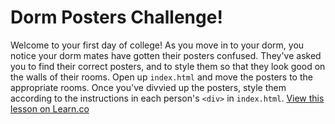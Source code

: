 # Dorm Posters Challenge!

Welcome to your first day of college! As you move in to your dorm, you notice your dorm mates have gotten their posters confused. They've asked you to find their correct posters, and to style them so that they look good on the walls of their rooms. Open up `index.html` and move the posters to the appropriate rooms. Once you've divvied up the posters, style them according to the instructions in each person's `<div>` in `index.html`.
<a href='https://learn.co/lessons/hs-dorm-posters-lab' data-visibility='hidden'>View this lesson on Learn.co</a>
